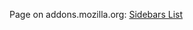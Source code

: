 Page on addons.mozilla.org: <a href="https://addons.mozilla.org/firefox/addon/sidebars-list/">Sidebars List</a>